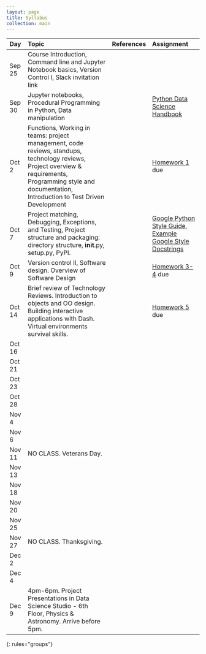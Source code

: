 ```yaml
---
layout: page
title: Syllabus
collection: main
---
```


| Day       | Topic                                                         | References       | Assignment     |
|:--------------|:----------------|:---------------|:-------------------|
|Sep 25     | Course Introduction, Command line and Jupyter Notebook basics, Version Control I, Slack invitation link | |
|Sep 30     | Jupyter notebooks, Procedural Programming in Python, Data manipulation || [Python Data Science Handbook](https://jakevdp.github.io/PythonDataScienceHandbook/) ||
|Oct 2     | Functions, Working in teams: project management, code reviews, standups, technology reviews, Project overview & requirements, Programming style and documentation, Introduction to Test Driven Development ||[Homework 1](https://classroom.github.com/a/EUAJZneU) due|
|Oct 7     | Project matching, Debugging, Exceptions, and Testing, Project structure and packaging: directory structure, __init__.py, setup.py, PyPI. || [Google Python Style Guide](https://google.github.io/styleguide/pyguide.html), [Example Google Style Docstrings](http://sphinxcontrib-napoleon.readthedocs.io/en/latest/example_google.html)          | [Homework 2](https://classroom.github.com/a/BwxG9jT0) due|
|Oct 9    |  Version control II, Software design. Overview of Software Design ||  [Homework 3-4](https://classroom.github.com/a/uxpI8I_y) due|
|Oct 14     | Brief review of Technology Reviews. Introduction to objects and OO design. Building interactive applications with Dash. Virtual environments survival skills. ||[Homework 5](https://docs.google.com/document/d/1sSog7mdq-bkLHJ-Xh52fBQaPsAxLQQN7f5riSvQWDH8/edit#) due |
|Oct 16 |||
|Oct 21 |||
|Oct 23 |||
|Oct 28 |||
|Nov 4 |||
|Nov 6 |||
|Nov 11 | NO CLASS. Veterans Day.||
|Nov 13 |||
|Nov 18 |||
|Nov 20 |||
|Nov 25 |||
|Nov 27 |NO CLASS. Thanksgiving.||
|Dec 2 |||
|Dec 4 |||
|Dec 9 | 4pm-6pm. Project Presentations in Data Science Studio - 6th Floor, Physics & Astronomy. Arrive before 5pm.   |
{: rules="groups"}
